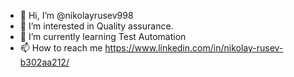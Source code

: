 - 👋 Hi, I’m @nikolayrusev998
- 👀 I’m interested in Quality assurance.
- 🌱 I’m currently learning Test Automation
- 📫 How to reach me https://www.linkedin.com/in/nikolay-rusev-b302aa212/

<!---
nikolayrusev998/nikolayrusev998 is a ✨ special ✨ repository because its `README.md` (this file) appears on your GitHub profile.
You can click the Preview link to take a look at your changes.
--->
